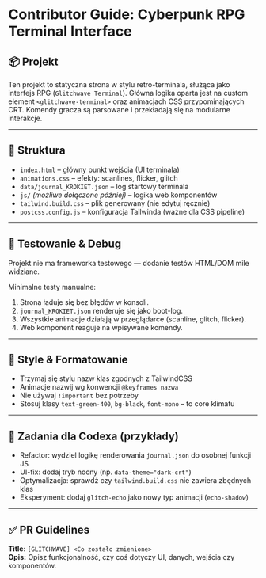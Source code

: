 # Contributor Guide: Cyberpunk RPG Terminal Interface

## 📦 Projekt

Ten projekt to statyczna strona w stylu retro-terminala, służąca jako interfejs RPG (`Glitchwave Terminal`). Główna logika oparta jest na custom element `<glitchwave-terminal>` oraz animacjach CSS przypominających CRT. Komendy gracza są parsowane i przekładają się na modularne interakcje.

---

## 📂 Struktura

- `index.html` – główny punkt wejścia (UI terminala)
- `animations.css` – efekty: scanlines, flicker, glitch
- `data/journal_KROKIET.json` – log startowy terminala
- `js/` *(możliwe dołączone później)* – logika web komponentów
- `tailwind.build.css` – plik generowany (nie edytuj ręcznie)
- `postcss.config.js` – konfiguracja Tailwinda (ważne dla CSS pipeline)

---

## 🧪 Testowanie & Debug

Projekt nie ma frameworka testowego — dodanie testów HTML/DOM mile widziane.

Minimalne testy manualne:
1. Strona ładuje się bez błędów w konsoli.
2. `journal_KROKIET.json` renderuje się jako boot-log.
3. Wszystkie animacje działają w przeglądarce (scanline, glitch, flicker).
4. Web komponent reaguje na wpisywane komendy.

---

## 🎨 Style & Formatowanie

- Trzymaj się stylu nazw klas zgodnych z TailwindCSS
- Animacje nazwij wg konwencji `@keyframes nazwa`
- Nie używaj `!important` bez potrzeby
- Stosuj klasy `text-green-400`, `bg-black`, `font-mono` – to core klimatu

---

## 🧠 Zadania dla Codexa (przykłady)

- Refactor: wydziel logikę renderowania `journal.json` do osobnej funkcji JS
- UI-fix: dodaj tryb nocny (np. `data-theme="dark-crt"`)
- Optymalizacja: sprawdź czy `tailwind.build.css` nie zawiera zbędnych klas
- Eksperyment: dodaj `glitch-echo` jako nowy typ animacji (`echo-shadow`)

---

## ✅ PR Guidelines

**Title:** `[GLITCHWAVE] <Co zostało zmienione>`  
**Opis:** Opisz funkcjonalność, czy coś dotyczy UI, danych, wejścia czy komponentów.
